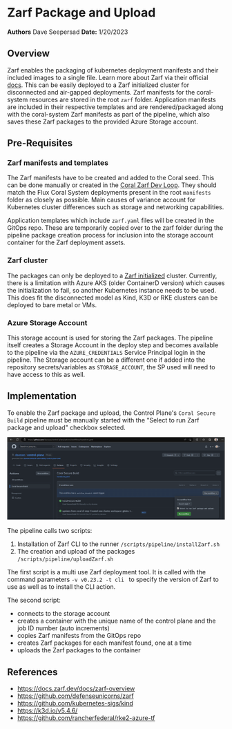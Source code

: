 # Zarf Package and Upload

**Authors** Dave Seepersad
**Date:** 1/20/2023

## Overview

Zarf enables the packaging of kubernetes deployment manifests and their included images to a single file. Learn more about Zarf via their official [docs](https://docs.zarf.dev/docs/zarf-overview). This can be easily deployed to a Zarf initialized cluster for disconnected and air-gapped deployments. Zarf manifests for the coral-system resources are stored in the root `zarf` folder. Application manifests are included in their respective templates and are rendered/packaged along with the coral-system Zarf manifests as part of the pipeline, which also saves these Zarf packages to the provided Azure Storage account.

## Pre-Requisites

### Zarf manifests and templates

The Zarf manifests have to be created and added to the Coral seed. This can be done manually or created in the [Coral Zarf Dev Loop](https://github.com/crew-athena-org/coral-zarf-devloop). They should match the Flux Coral System deployments present in the root `manifests` folder as closely as possible. Main causes of variance account for Kubernetes cluster differences such as storage and networking capabilities.

Application templates which include `zarf.yaml` files will be created in the GitOps repo. These are temporarily copied over to the zarf folder during the pipeline package creation process for inclusion into the storage account container for the Zarf deployment assets.

### Zarf cluster

The packages can only be deployed to a [Zarf initialized](https://docs.zarf.dev/docs/user-guide/zarf-packages/the-zarf-init-package) cluster. Currently, there is a limitation with Azure AKS (older ContainerD version) which causes the initialization to fail, so another Kubernetes instance needs to be used. This does fit the disconnected model as Kind, K3D or RKE clusters can be deployed to bare metal or VMs.  

### Azure Storage Account

This storage account is used for storing the Zarf packages. The pipeline itself creates a Storage Account in the deploy step and becomes available to the pipeline via the `AZURE_CREDENTIALS` Service Principal login in the pipeline. The Storage account can be a different one if added into the repository secrets/variables as `STORAGE_ACCOUNT`, the SP used will need to have access to this as well.

## Implementation

To enable the Zarf package and upload, the Control Plane's `Coral Secure Build` pipeline must be manually started with the "Select to run Zarf package and upload" checkbox selected.

![img](../assets/zarf-01.png)

The pipeline calls two scripts: 

1. Installation of Zarf CLI to the runner `/scripts/pipeline/installZarf.sh`
2. The creation and upload of the packages `/scripts/pipeline/uploadZarf.sh`

The first script is a multi use Zarf deployment tool. It is called with the command parameters `-v v0.23.2 -t cli ` to specify the version of Zarf to use as well as to install the CLI action.

The second script:

- connects to the storage account
- creates a container with the unique name of the control plane and the job ID number (auto increments)
- copies Zarf manifests from the GitOps repo
- creates Zarf packages for each manifest found, one at a time
- uploads the Zarf packages to the container

## References

- https://docs.zarf.dev/docs/zarf-overview
- https://github.com/defenseunicorns/zarf
- https://github.com/kubernetes-sigs/kind 
- https://k3d.io/v5.4.6/
- https://github.com/rancherfederal/rke2-azure-tf